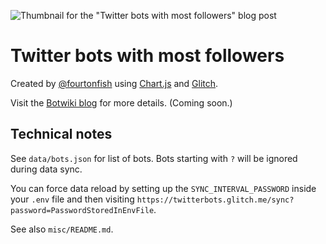 ![Thumbnail for the "Twitter bots with most followers" blog post](https://botwiki.org/wp-content/uploads/2019/10/bot-followers-blog-post-thumbnail.png)

# Twitter bots with most followers

Created by [@fourtonfish](https://twitter.com/fourtonfish) using [Chart.js](https://www.chartjs.org/) and [Glitch](https://glitch.com/about/).

Visit the [Botwiki blog](https://botwiki.org/blog/most-popular-twitter-bots-most-followers/) for more details. (Coming soon.)


## Technical notes

See `data/bots.json` for list of bots. Bots starting with `?` will be ignored during data sync.

You can force data reload by setting up the `SYNC_INTERVAL_PASSWORD` inside your `.env` file and then visiting `https://twitterbots.glitch.me/sync?password=PasswordStoredInEnvFile`.

See also `misc/README.md`.